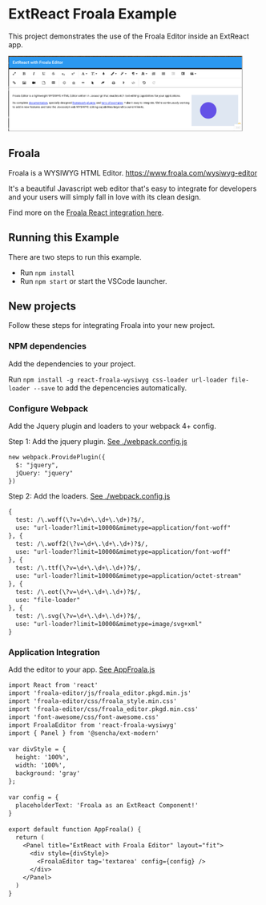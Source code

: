 # ExtReact Froala Example

This project demonstrates the use of the Froala Editor inside an ExtReact app.

<img src='app-preview.png' style='height: 150px;'/>

## Froala
Froala is a WYSIWYG HTML Editor. https://www.froala.com/wysiwyg-editor

It's a beautiful Javascript web editor that's easy to integrate for developers and your users will simply fall in love with its clean design.

Find more on the [Froala React integration here](https://www.froala.com/wysiwyg-editor/docs/framework-plugins/react).

## Running this Example
There are two steps to run this example. 

* Run `npm install`
* Run `npm start` or start the VSCode launcher.


## New projects
Follow these steps for integrating Froala into your new project.   

### NPM dependencies
Add the dependencies to your project. 

Run `npm install -g react-froala-wysiwyg css-loader url-loader file-loader --save` to add the depencencies automatically.

### Configure Webpack
Add the Jquery plugin and loaders to your webpack 4+ config. 

Step 1: Add the jquery plugin. [See ./webpack.config.js](./webpack.config.js)
```
new webpack.ProvidePlugin({
  $: "jquery",
  jQuery: "jquery"
})
```

Step 2: Add the loaders. [See ./webpack.config.js](./webpack.config.js)
```
{
  test: /\.woff(\?v=\d+\.\d+\.\d+)?$/,
  use: "url-loader?limit=10000&mimetype=application/font-woff"
}, {
  test: /\.woff2(\?v=\d+\.\d+\.\d+)?$/,
  use: "url-loader?limit=10000&mimetype=application/font-woff"
}, {
  test: /\.ttf(\?v=\d+\.\d+\.\d+)?$/,
  use: "url-loader?limit=10000&mimetype=application/octet-stream"
}, {
  test: /\.eot(\?v=\d+\.\d+\.\d+)?$/,
  use: "file-loader"
}, {
  test: /\.svg(\?v=\d+\.\d+\.\d+)?$/,
  use: "url-loader?limit=10000&mimetype=image/svg+xml"
}
```

### Application Integration
Add the editor to your app. [See AppFroala.js](./src/AppFroala.js)

```
import React from 'react'
import 'froala-editor/js/froala_editor.pkgd.min.js'
import 'froala-editor/css/froala_style.min.css'
import 'froala-editor/css/froala_editor.pkgd.min.css'
import 'font-awesome/css/font-awesome.css'
import FroalaEditor from 'react-froala-wysiwyg'
import { Panel } from '@sencha/ext-modern'

var divStyle = {
  height: '100%',
  width: '100%',
  background: 'gray'
};

var config = {
  placeholderText: 'Froala as an ExtReact Component!'
}

export default function AppFroala() {
  return (
    <Panel title="ExtReact with Froala Editor" layout="fit">
      <div style={divStyle}>
        <FroalaEditor tag='textarea' config={config} />
      </div>
    </Panel>
  )
}
```
